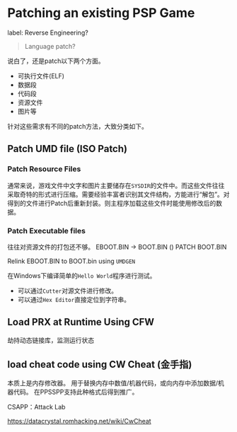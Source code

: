 # Patching an existing PSP Game

label: Reverse Engineering?
> Language patch?

说白了，还是patch以下两个方面。

+ 可执行文件(ELF)
 + 数据段
 + 代码段
+ 资源文件
 + 图片等

针对这些需求有不同的patch方法，大致分类如下。

## Patch UMD file (ISO Patch)
### Patch Resource Files
通常来说，游戏文件中文字和图片主要储存在`SYSDIR`的文件中。而这些文件往往采取奇特的形式进行压缩。需要经验丰富者识别其文件结构，方能进行“解包”。对得到的文件进行Patch后重新封装。则主程序加载这些文件时能使用修改后的数据。
### Patch Executable files
往往对资源文件的打包还不够。
EBOOT.BIN -> BOOT.BIN
()
PATCH BOOT.BIN

Relink EBOOT.BIN to BOOT.bin using `UMDGEN`

在Windows下编译简单的`Hello World`程序进行测试。

+ 可以通过`Cutter`对源文件进行修改。
+ 可以通过`Hex Editor`直接定位到字符串。

## Load PRX at Runtime Using CFW
劫持动态链接库，监测运行状态
## load cheat code using CW Cheat (金手指)
本质上是内存修改器。
用于替换内存中数值/机器代码，或向内存中添加数据/机器代码。
在PPSSPP支持此种格式后得到推广。

CSAPP：Attack Lab

https://datacrystal.romhacking.net/wiki/CwCheat